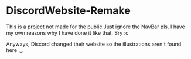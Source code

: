 # DiscordWebsite-Remake
This is a project not made for the public
Just ignore the NavBar pls. I have my own reasons why I have done it like that. Sry :c

Anyways, Discord changed their website so the illustrations aren't found here ._.
